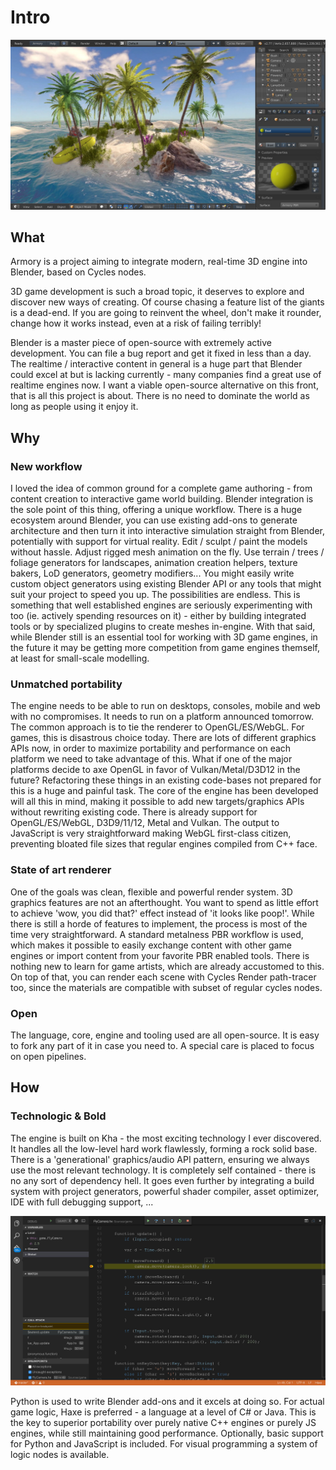 # Intro
![](img/intro.jpg)

## What
Armory is a project aiming to integrate modern, real-time 3D engine into Blender, based on Cycles nodes.

3D game development is such a broad topic, it deserves to explore and discover new ways of creating. Of course chasing a feature list of the giants is a dead-end. If you are going to reinvent the wheel, don't make it rounder, change how it works instead, even at a risk of failing terribly!

Blender is a master piece of open-source with extremely active development. You can file a bug report and get it fixed in less than a day. The realtime / interactive content in general is a huge part that Blender could excel at but is lacking currently - many companies find a great use of realtime engines now. I want a viable open-source alternative on this front, that is all this project is about. There is no need to dominate the world as long as people using it enjoy it.

## Why

### New workflow

I loved the idea of common ground for a complete game authoring - from content creation to interactive game world building. Blender integration is the sole point of this thing, offering a unique workflow. There is a huge ecosystem around Blender, you can use existing add-ons to generate architecture and then turn it into interactive simulation straight from Blender, potentially with support for virtual reality. Edit / sculpt / paint the models without hassle. Adjust rigged mesh animation on the fly. Use terrain / trees / foliage generators for landscapes, animation creation helpers, texture bakers, LoD generators, geometry modifiers... You might easily write custom object generators using existing Blender API or any tools that might suit your project to speed you up. The possibilities are endless.
This is something that well established engines are seriously experimenting with too (ie. actively spending resources on it) - either by building integrated tools or by specialized plugins to create meshes in-engine. With that said, while Blender still is an essential tool for working with 3D game engines, in the future it may be getting more competition from game engines themself, at least for small-scale modelling.

### Unmatched portability

The engine needs to be able to run on desktops, consoles, mobile and web with no compromises. It needs to run on a platform announced tomorrow. The common approach is to tie the renderer to OpenGL/ES/WebGL. For games, this is disastrous choice today. There are lots of different graphics APIs now, in order to maximize portability and performance on each platform we need to take advantage of this. What if one of the major platforms decide to axe OpenGL in favor of Vulkan/Metal/D3D12 in the future? Refactoring these things in an existing code-bases not prepared for this is a huge and painful task.
The core of the engine has been developed will all this in mind, making it possible to add new targets/graphics APIs without rewriting existing code. There is already support for OpenGL/ES/WebGL, D3D9/11/12, Metal and Vulkan. The output to JavaScript is very straightforward making WebGL first-class citizen, preventing bloated file sizes that regular engines compiled from C++ face.

### State of art renderer

One of the goals was clean, flexible and powerful render system. 3D graphics features are not an afterthought. You want to spend as little effort to achieve 'wow, you did that?' effect instead of 'it looks like poop!'. While there is still a horde of features to implement, the process is most of the time very straightforward.
A standard metalness PBR workflow is used, which makes it possible to easily exchange content with other game engines or import content from your favorite PBR enabled tools. There is nothing new to learn for game artists, which are already accustomed to this.
On top of that, you can render each scene with Cycles Render path-tracer too, since the materials are compatible with subset of regular cycles nodes.

### Open

The language, core, engine and tooling used are all open-source. It is easy to fork any part of it in case you need to. A special care is placed to focus on open pipelines.

## How

### Technologic & Bold

The engine is built on Kha - the most exciting technology I ever discovered. It handles all the low-level hard work flawlessly, forming a rock solid base. There is a 'generational' graphics/audio API pattern, ensuring we always use the most relevant technology. It is completely self contained - there is no any sort of dependency hell. It goes even further by integrating a build system with project generators, powerful shader compiler, asset optimizer, IDE with full debugging support, ...

![](img/intro_ide.jpg)

Python is used to write Blender add-ons and it excels at doing so. For actual game logic, Haxe is preferred - a language at a level of C# or Java. This is the key to superior portability over purely native C++ engines or purely JS engines, while still maintaining good performance. Optionally, basic support for Python and JavaScript is included. For visual programming a system of logic nodes is available.
